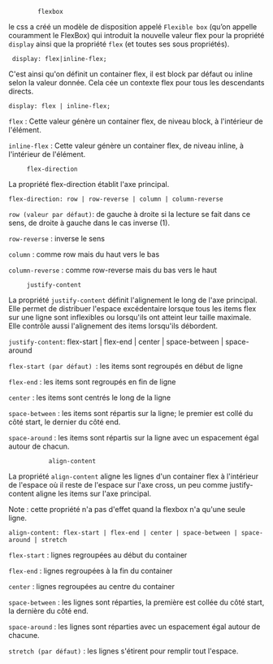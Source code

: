             flexbox 

 le css a créé un modèle de disposition appelé `Flexible box` (qu’on appelle couramment le FlexBox) qui introduit la nouvelle valeur flex pour la propriété `display` ainsi que la propriété `flex` (et toutes ses sous propriétés).
 
     display: flex|inline-flex;
     
C'est ainsi qu'on définit un container flex, il est block par défaut ou inline selon la valeur donnée. Cela cée un contexte flex pour tous les descendants directs.

   `display: flex | inline-flex;`

`flex` : Cette valeur génère un container flex, de niveau block, à l'intérieur de l'élément.

`inline-flex` : Cette valeur génère un container flex, de niveau inline, à l'intérieur de l'élément.
     
         flex-direction
 
 La propriété flex-direction établit l'axe principal.
 
 `flex-direction: row | row-reverse | column | column-reverse`
 
 `row (valeur par défaut)`: de gauche à droite si la lecture se fait dans ce sens, de droite à gauche dans le cas inverse (1).
 
 `row-reverse` : inverse le sens
 
 `column` : comme row mais du haut vers le bas
 
 `column-reverse` : comme row-reverse mais du bas vers le haut
           
 
         justify-content
 
 La propriété `justify-content` définit l'alignement le long de l'axe principal. Elle permet de distribuer l'espace excédentaire lorsque tous les items flex sur une ligne sont inflexibles ou lorsqu'ils ont atteint leur taille maximale. Elle contrôle aussi l'alignement des items lorsqu'ils débordent.
 
 `justify-content`: flex-start | flex-end | center | space-between | space-around
 
 `flex-start (par défaut) `: les items sont regroupés en début de ligne
 
 `flex-end` : les items sont regroupés en fin de ligne
 
 `center` : les items sont centrés le long de la ligne
 
 `space-between` : les items sont répartis sur la ligne; le premier est collé du côté start, le dernier du côté end.
 
 `space-around` : les items sont répartis sur la ligne avec un espacement égal autour de chacun.
          
   
               align-content
   
   La propriété `align-content` aligne les lignes d'un container flex à l'intérieur de l'espace où il reste de l'espace sur l'axe cross, un peu comme justify-content aligne les items sur l'axe principal.
   
   Note : cette propriété n'a pas d'effet quand la flexbox n'a qu'une seule ligne.
   
   `align-content: flex-start | flex-end | center | space-between | space-around | stretch`
   
   `flex-start` : lignes regroupées au début du container
  
  `flex-end` : lignes regroupées à la fin du container
  
   `center` : lignes regroupées au centre du container
  
   `space-between` : les lignes sont réparties, la première est collée du côté start, la dernière du côté end.
  
   `space-around` : les lignes sont réparties avec un espacement égal autour de chacune.
  
   `stretch (par défaut)` : les lignes s'étirent pour remplir tout l'espace.       